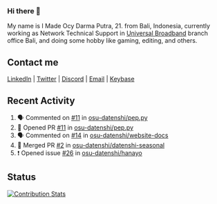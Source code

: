 ### Hi there 👋

My name is I Made Ocy Darma Putra, 21. from Bali, Indonesia, currently working as Network Technical Support in [Universal Broadband](https://universal.net.id) branch office Bali, and doing some hobby like gaming, editing, and others.

## Contact me

[LinkedIn](https://linkedin.com/in/troke) | [Twitter](https://twitter.com/darma_ochi) | [Discord](https://link.troke.id/discord) | <a href="mailto:ochi@troke.id">Email</a> | [Keybase](https://keybase.io/troke)

## Recent Activity

<!--START_SECTION:activity-->
1. 🗣 Commented on [#11](https://github.com/osu-datenshi/pep.py/issues/11) in [osu-datenshi/pep.py](https://github.com/osu-datenshi/pep.py)
2. 💪 Opened PR [#11](https://github.com/osu-datenshi/pep.py/pull/11) in [osu-datenshi/pep.py](https://github.com/osu-datenshi/pep.py)
3. 🗣 Commented on [#14](https://github.com/osu-datenshi/website-docs/issues/14) in [osu-datenshi/website-docs](https://github.com/osu-datenshi/website-docs)
4. 🎉 Merged PR [#2](https://github.com/osu-datenshi/datenshi-seasonal/pull/2) in [osu-datenshi/datenshi-seasonal](https://github.com/osu-datenshi/datenshi-seasonal)
5. ❗️ Opened issue [#26](https://github.com/osu-datenshi/hanayo/issues/26) in [osu-datenshi/hanayo](https://github.com/osu-datenshi/hanayo)
<!--END_SECTION:activity-->

## Status

[![Contribution Stats](https://github-contribution-stats.vercel.app/api/?username=troke12)](https://github.com/LordDashMe/github-contribution-stats/)

